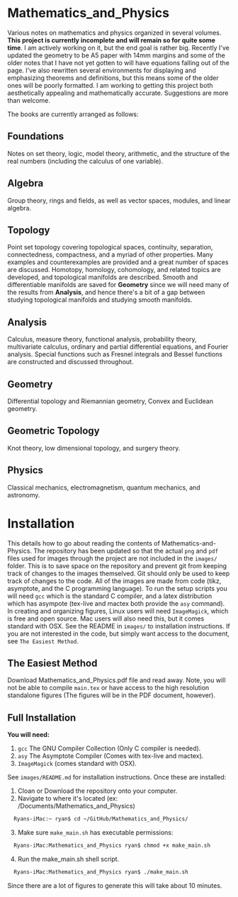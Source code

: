 # Mathematics_and_Physics
Various notes on mathematics and physics organized in several volumes. **This
project is currently incomplete and will remain so for quite some time**. I am
actively working on it, but the end goal is rather big. Recently I've updated
the geometry to be A5 paper with 14mm margins and some of the older notes that
I have not yet gotten to will have equations falling out of the page. I've
also rewritten several environments for displaying and emphasizing theorems and
definitions, but this means some of the older ones will be poorly formatted. I
am working to getting this project both aesthetically appealing and
mathematically accurate. Suggestions are more than welcome.

The books are currently arranged as follows:

## Foundations
Notes on set theory, logic, model theory, arithmetic, and the structure of the
real numbers (including the calculus of one variable).

## Algebra
Group theory, rings and fields, as well as vector spaces, modules, and linear
algebra.

## Topology
Point set topology covering topological spaces, continuity, separation,
connectedness, compactness, and a myriad of other properties. Many examples and
counterexamples are provided and a great number of spaces are discussed.
Homotopy, homology, cohomology, and related topics are developed, and
topological manifolds are described. Smooth and differentiable manifolds are
saved for **Geometry** since we will need many of the results from **Analysis**,
and hence there's a bit of a gap between studying topological manifolds and
studying smooth manifolds.

## Analysis
Calculus, measure theory, functional analysis, probability theory,
multivariate calculus, ordinary and partial differential equations, and
Fourier analysis. Special functions such as Fresnel integrals and Bessel
functions are constructed and discussed throughout.

## Geometry
Differential topology and Riemannian geometry, Convex and Euclidean geometry.

## Geometric Topology
Knot theory, low dimensional topology, and surgery theory.

## Physics
Classical mechanics, electromagnetism, quantum mechanics, and astronomy.

# Installation
This details how to go about reading the contents of Mathematics-and-Physics.
The repository has been updated so that the actual `png` and `pdf` files used
for images through the project are not included in the `images/` folder. This is
to save space on the repository and prevent git from keeping track of changes to
the images themselved. Git should only be used to keep track of changes to the
code. All of the images are made from code (tikz, asymptote, and the C
programming language). To run the setup scripts you will need `gcc` which is the
standard C compiler, and a latex distribution which has asympote (tex-live and
mactex both provide the `asy` command). In creating and organizing figures,
Linux users will need `ImageMagick`, which is free and open source. Mac users
will also need this, but it comes standard with OSX. See the README in `images/`
to installation instructions. If you are not interested in the code, but simply
want access to the document, see `The Easiest Method`.

## The Easiest Method
Download Mathematics_and_Physics.pdf file and read away. Note, you will not be
able to compile `main.tex` or have access to the high resolution standalone
figures (The figures will be in the PDF document, however).

## Full Installation
**You will need:**
  1. `gcc` The GNU Compiler Collection (Only C compiler is needed).
  2. `asy` The Asymptote Compiler (Comes with tex-live and mactex).
  3. `ImageMagick` (comes standard with OSX).

See `images/README.md` for installation instructions. Once these are installed:
  1. Cloan or Download the repository onto your computer.
  2. Navigate to where it's located (ex: /Documents/Mathematics_and_Physics)
  ```Bash
    Ryans-iMac:~ ryan$ cd ~/GitHub/Mathematics_and_Physics/
  ```
  3. Make sure `make_main.sh` has executable permissions:
  ```Bash
    Ryans-iMac:Mathematics_and_Physics ryan$ chmod +x make_main.sh
  ```
  4. Run the make_main.sh shell script.
  ```Bash
    Ryans-iMac:Mathematics_and_Physics ryan$ ./make_main.sh
  ```
Since there are a lot of figures to generate this will take about 10 minutes.
